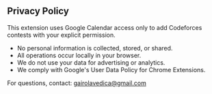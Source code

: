 ## Privacy Policy  
  
This extension uses Google Calendar access only to add Codeforces contests with your explicit permission.
- No personal information is collected, stored, or shared.
- All operations occur locally in your browser.
- We do not use your data for advertising or analytics.
- We comply with Google's User Data Policy for Chrome Extensions.

For questions, contact: gairolavedica@gmail.com
